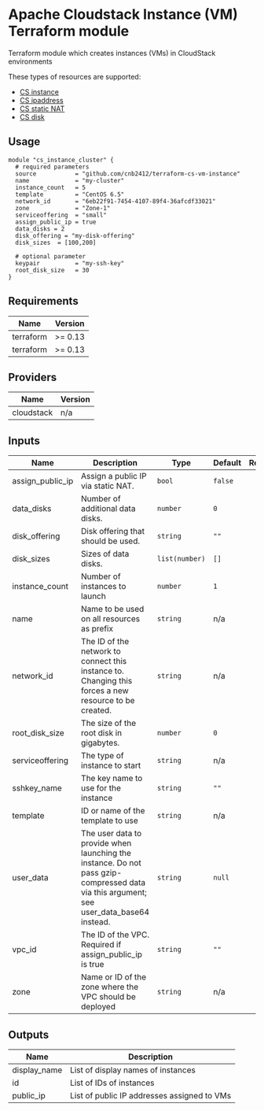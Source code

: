 # Apache Cloudstack Instance (VM) Terraform module

Terraform module which creates instances (VMs) in CloudStack environments

These types of resources are supported:

* [CS instance](https://www.terraform.io/docs/providers/cloudstack/r/instance.html)
* [CS ipaddress](https://www.terraform.io/docs/providers/cloudstack/r/ipaddress.html)
* [CS static NAT](https://www.terraform.io/docs/providers/cloudstack/r/static_nat.html)
* [CS disk](https://www.terraform.io/docs/providers/cloudstack/r/disk.html)

## Usage

```hcl
module "cs_instance_cluster" {
  # required parameters
  source           = "github.com/cnb2412/terraform-cs-vm-instance"
  name             = "my-cluster"
  instance_count   = 5
  template         = "CentOS 6.5"
  network_id       = "6eb22f91-7454-4107-89f4-36afcdf33021"
  zone             = "Zone-1"
  serviceoffering  = "small"
  assign_public_ip = true
  data_disks = 2
  disk_offering = "my-disk-offering"
  disk_sizes  = [100,200]
  
  # optional parameter
  keypair          = "my-ssh-key"
  root_disk_size   = 30
}
```



<!-- BEGINNING OF PRE-COMMIT-TERRAFORM DOCS HOOK -->
## Requirements

| Name | Version |
|------|---------|
| terraform | >= 0.13 |
| terraform | >= 0.13 |

## Providers

| Name | Version |
|------|---------|
| cloudstack | n/a |

## Inputs

| Name | Description | Type | Default | Required |
|------|-------------|------|---------|:--------:|
| assign\_public\_ip | Assign a public IP via static NAT. | `bool` | `false` | no |
| data\_disks | Number of additional data disks. | `number` | `0` | no |
| disk\_offering | Disk offering that should be used. | `string` | `""` | no |
| disk\_sizes | Sizes of data disks. | `list(number)` | `[]` | no |
| instance\_count | Number of instances to launch | `number` | `1` | no |
| name | Name to be used on all resources as prefix | `string` | n/a | yes |
| network\_id | The ID of the network to connect this instance to. Changing this forces a new resource to be created. | `string` | n/a | yes |
| root\_disk\_size | The size of the root disk in gigabytes. | `number` | `0` | no |
| serviceoffering | The type of instance to start | `string` | n/a | yes |
| sshkey\_name | The key name to use for the instance | `string` | `""` | no |
| template | ID or name of the template to use | `string` | n/a | yes |
| user\_data | The user data to provide when launching the instance. Do not pass gzip-compressed data via this argument; see user\_data\_base64 instead. | `string` | `null` | no |
| vpc\_id | The ID of the VPC. Required if assign\_public\_ip is true | `string` | `""` | no |
| zone | Name or ID of the zone where the VPC should be deployed | `string` | n/a | yes |

## Outputs

| Name | Description |
|------|-------------|
| display\_name | List of display names of instances |
| id | List of IDs of instances |
| public\_ip | List of public IP addresses assigned to VMs |

<!-- END OF PRE-COMMIT-TERRAFORM DOCS HOOK -->
